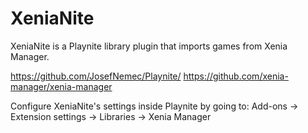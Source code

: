 # XeniaNite

XeniaNite is a Playnite library plugin that imports games from Xenia Manager.

https://github.com/JosefNemec/Playnite/
https://github.com/xenia-manager/xenia-manager

Configure XeniaNite's settings inside Playnite by going to:
Add-ons -> Extension settings -> Libraries -> Xenia Manager
